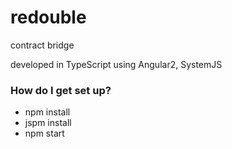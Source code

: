 # redouble #

contract bridge

developed in TypeScript using Angular2, SystemJS

### How do I get set up? ###

* npm install
* jspm install
* npm start
